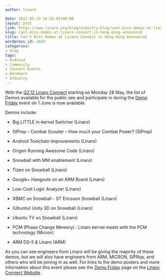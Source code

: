 ```yaml
---
author: linaro

date: 2012-05-23 14:26:03+00:00
layout: post
link: https://www.linaro.org/blog/industry-blog/cant-miss-demos-at-linaro-connect-in-hong-kong-announced/
slug: cant-miss-demos-at-linaro-connect-in-hong-kong-announced
title: Can't Miss Demos at Linaro Connect in Hong Kong Announced
wordpress_id: 1643
categories:
- blog
tags:
- Android
- Community
- Connect Events
- Hardware
- Industry
---
```


With the [Q2.12 Linaro Connect](http://connect.linaro.org/events/event/linaro-connect-q2-12/) starting on Monday 28 May, the list of Demos available for the public see and participate in during the [Demo Friday](http://connect.linaro.org/events/linaro-connect-q2-12-demo-friday/) event on 1 June is now available.

Demos include:




  * Big.LITTLE in-kernel Switcher (Linaro)


  * SIProp – Combat Scouter – How much your Combat Power? (SIProp)


  * Android Toolchain Improvements (Linaro)


  * Origen Running Awesome Code (Linaro)


  * Snowball with MM enablement (Linaro)


  * Tizen on Snowball (Linaro)


  * Google+ Hangouts on an ARM Board (Linaro)


  * Low-Cost Logic Analyzer (Linaro)


  * XBMC on Snowball - ST Ericsson Snowball (Linaro)


  * (Ubuntu) Unity 3D on Snowball (Linaro)


  * Ubuntu TV on Snowball (Linaro)


  * PCM (Phase Change Memory) : Linaro kernel meets with the PCM technology (Micron)


  * ARM DS-5 & Linaro (ARM)


As you can see engineers from Linaro will be giving the majority of these demos, but we will also have engineers from ARM, MICRON, SIPRop, and others who will be joining in as well. For links to the demo posters and more information about this event please see the [Demo Friday](http://connect.linaro.org/events/linaro-connect-q2-12-demo-friday/) page on the [Linaro Connect Website](http://connect.linaro.org/events/event/linaro-connect-q2-12/).
